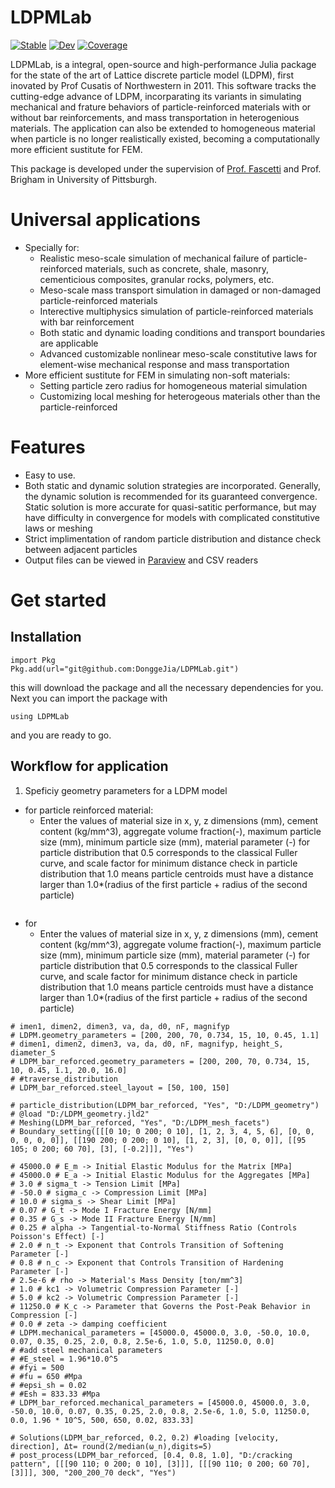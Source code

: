 # LDPMLab

[![Stable](https://img.shields.io/badge/docs-stable-blue.svg)](https://DonggeJia.github.io/LDPMLab.jl/stable/)
[![Dev](https://img.shields.io/badge/docs-dev-blue.svg)](https://DonggeJia.github.io/LDPMLab.jl/dev/)
[![Coverage](https://codecov.io/gh/DonggeJia/LDPMLab.jl/branch/main/graph/badge.svg)](https://codecov.io/gh/DonggeJia/LDPMLab.jl)

LDPMLab, is a integral, open-source and high-performance Julia package for the state of the art of Lattice discrete particle model (LDPM), first inovated by Prof Cusatis of Northwestern in 2011. This software tracks the cutting-edge advance of LDPM, incorparating its variants in simulating mechanical and frature behaviors of particle-reinforced materials with or without bar reinforcements, and mass transportation in heterogenious materials. The application can also be extended to homogeneous material when particle is no longer realistically existed, becoming a computationally more efficient sustitute for FEM.

This package is developed under the supervision of [Prof. Fascetti]() and Prof. Brigham in University of Pittsburgh. 

# Universal applications
- Specially for:
    - Realistic meso-scale simulation of mechanical failure of particle-reinforced materials, such as concrete, shale, masonry, cementicious composites, granular rocks, polymers, etc.
    - Meso-scale mass transport simulation in damaged or non-damaged particle-reinforced materials
    - Interective multiphysics simulation of particle-reinforced materials with bar reinforcement
    - Both static and dynamic loading conditions and transport boundaries are applicable
    - Advanced customizable nonlinear meso-scale constitutive laws for element-wise mechanical response and mass transportation
- More efficient sustitute for FEM in simulating non-soft materials: 
    - Setting particle zero radius for homogeneous material simulation
    - Customizing local meshing for heterogeous materials other than the particle-reinforced 

# Features
- Easy to use.
- Both static and dynamic solution strategies are incorporated. Generally, the dynamic solution is recommended for its guaranteed convergence. Static solution is more accurate for quasi-satitic performance, but may have difficulty in convergence for models with complicated constitutive laws or meshing 
- Strict implimentation of random particle distribution and distance check between adjacent particles
- Output files can be viewed in [Paraview](https://www.paraview.org/) and CSV readers

# Get started
## Installation
```
import Pkg
Pkg.add(url="git@github.com:DonggeJia/LDPMLab.git")
```

this will download the package and all the necessary dependencies for you. Next you can import the package with

```
using LDPMLab
```
and you are ready to go.

## Workflow for application
1. Speficiy geometry parameters for a LDPM model
- for particle reinforced material:
    - Enter the values of material size in x, y, z dimensions (mm), cement content (kg/mm^3), aggregate volume fraction(-), maximum particle size (mm), minimum particle size (mm), material parameter (-) for particle distribution that 0.5 corresponds to the classical Fuller curve, and scale factor for minimum distance check in particle distribution that 1.0 means particle centroids must have a distance larger than 1.0*(radius of the first particle + radius of the second particle)
    ```
    
    ```
- for 
    - Enter the values of material size in x, y, z dimensions (mm), cement content (kg/mm^3), aggregate volume fraction(-), maximum particle size (mm), minimum particle size (mm), material parameter (-) for particle distribution that 0.5 corresponds to the classical Fuller curve, and scale factor for minimum distance check in particle distribution that 1.0 means particle centroids must have a distance larger than 1.0*(radius of the first particle + radius of the second particle)


```
# imen1, dimen2, dimen3, va, da, d0, nF, magnifyp
# LDPM.geometry_parameters = [200, 200, 70, 0.734, 15, 10, 0.45, 1.1]
# dimen1, dimen2, dimen3, va, da, d0, nF, magnifyp, height_S, diameter_S
# LDPM_bar_reforced.geometry_parameters = [200, 200, 70, 0.734, 15, 10, 0.45, 1.1, 20.0, 16.0]
# #traverse_distribution 
# LDPM_bar_reforced.steel_layout = [50, 100, 150]

# particle_distribution(LDPM_bar_reforced, "Yes", "D:/LDPM_geometry")
# @load "D:/LDPM_geometry.jld2"
# Meshing(LDPM_bar_reforced, "Yes", "D:/LDPM_mesh_facets")
# Boundary_setting([[[0 10; 0 200; 0 10], [1, 2, 3, 4, 5, 6], [0, 0, 0, 0, 0, 0]], [[190 200; 0 200; 0 10], [1, 2, 3], [0, 0, 0]], [[95 105; 0 200; 60 70], [3], [-0.2]]], "Yes")

# 45000.0 # E_m -> Initial Elastic Modulus for the Matrix [MPa]
# 45000.0 # E_a -> Initial Elastic Modulus for the Aggregates [MPa]
# 3.0 # sigma_t -> Tension Limit [MPa]
# -50.0 # sigma_c -> Compression Limit [MPa]
# 10.0 # sigma_s -> Shear Limit [MPa]
# 0.07 # G_t -> Mode I Fracture Energy [N/mm]
# 0.35 # G_s -> Mode II Fracture Energy [N/mm]
# 0.25 # alpha -> Tangential-to-Normal Stiffness Ratio (Controls Poisson's Effect) [-]
# 2.0 # n_t -> Exponent that Controls Transition of Softening Parameter [-]
# 0.8 # n_c -> Exponent that Controls Transition of Hardening Parameter [-]
# 2.5e-6 # rho -> Material's Mass Density [ton/mm^3]
# 1.0 # kc1 -> Volumetric Compression Parameter [-]
# 5.0 # kc2 -> Volumetric Compression Parameter [-]
# 11250.0 # K_c -> Parameter that Governs the Post-Peak Behavior in Compression [-] 
# 0.0 # zeta -> damping coefficient
# LDPM.mechanical_parameters = [45000.0, 45000.0, 3.0, -50.0, 10.0, 0.07, 0.35, 0.25, 2.0, 0.8, 2.5e-6, 1.0, 5.0, 11250.0, 0.0]
# #add steel mechanical parameters
# #E_steel = 1.96*10.0^5
# #fyi = 500
# #fu = 650 #Mpa
# #epsi_sh = 0.02
# #Esh = 833.33 #Mpa
# LDPM_bar_reforced.mechanical_parameters = [45000.0, 45000.0, 3.0, -50.0, 10.0, 0.07, 0.35, 0.25, 2.0, 0.8, 2.5e-6, 1.0, 5.0, 11250.0, 0.0, 1.96 * 10^5, 500, 650, 0.02, 833.33]

# Solutions(LDPM_bar_reforced, 0.2, 0.2) #loading [velocity, direction], Δt= round(2/median(ω_n),digits=5)
# post_process(LDPM_bar_reforced, [0.4, 0.8, 1.0], "D:/cracking pattern", [[[90 110; 0 200; 0 10], [3]]], [[[90 110; 0 200; 60 70], [3]]], 300, "200_200_70 deck", "Yes")
```
